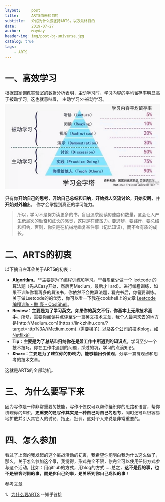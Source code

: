 ```yaml
---
layout:     post
title:      ARTS由来和目的
subtitle:   介绍为什么要坚持ARTS，以及最终目的
date:       2019-07-27
author:     Mayday
header-img: img/post-bg-universe.jpg
catalog: true
tags:
    - ARTS
---
```


# 一、高效学习

  根据国家训练实验室的数据分析表明，主动学习时，学习内容的平均留存率明显高于被动学习，这也就意味着，
  主动学习>>被动学习。
  ![学习留存率金字塔](https://github.com/mayday05/mayday05.github.io/blob/master/img/2019-07-29%E5%AD%A6%E4%B9%A0%E7%95%99%E5%AD%98%E7%8E%87%E9%87%91%E5%AD%97%E5%A1%94.png)

  只有你**开始自己的思考**，**开始自己总结和归纳**，**开始找人交流讨论**，**开始实践**，并**开始对外输**出，
  你才会掌握到真正的学习能力。

> ​    所以，学习不是努力读更多的书，盲目追求阅读的速度和数量，这会让人产生低层次的勤奋和成长的感觉，这只是在使蛮力。要思辨，要践行，要总结和归纳，否则，你只是在机械地重复某件事（记忆知识），而不会有质的成长。
>

  

# 二、ARTS的初衷

以下摘自左耳朵关于ARTS的初衷：

- **Algorithm**。**主要是为了编程训练和学习。**每周至少做一个 leetcode 的算法题（先从Easy开始，然后再Medium，最后才Hard）。进行编程训练，如果不训练你看再多的算法书，你依然不会做算法题，看完书后，你需要训练。关于做Leetcode的的优势，你可以看一下我在coolshell上的文章 [Leetcode      编程训练 - 酷 壳 - CoolShell](https://link.zhihu.com/?target=https%3A//coolshell.cn/articles/12052.html)。
- **Review**：**主要是为了学习英文，如果你的英文不行，你基本上无缘技术高手**。所以，需要你阅读并点评至少一篇英文技术文章，我个人最喜欢去的地方是[http://Medium.com](https://link.zhihu.com/?target=http%3A//Medium.com)（需要梯子）以及各个公司的技术blog，如Netflix的。
- **Tip**：**主要是为了总结和归纳你在是常工作中所遇到的知识点**。学习至少一个技术技巧。你在工作中遇到的问题，踩过的坑，学习的点滴知识。
- **Share**：**主要是为了建立你的影响力，能够输出价值观**。分享一篇有观点和思考的技术文章。

这就是ARTS的全部动机。

# 三、 为什么要写下来
因为写作是一种非常重要的技能，写作不仅仅可以帮你组织你的思路和语言，帮你梳理你的知识，**更重要的是写作其实是一种自己对自己的思考**，同时还可以很容易地扩散并引入其它人的讨论、指正、批评，这对个人来说是非常重要的。

# 四、怎么参加

看过了上面的我发起的这个挑战活动的初衷，我希望你能明白我为什么这么做了，那么，关于怎么参加这个事，我觉得，形式完全不限，你完全可以使用任何方式参与这个活动。比如：用github的方式，用blog的方式……总之，**这不是我的事，也不是极客时间的事，而是你自己的事，是关系到你自己成长的事！**



参考文章

1、[为什么要ARTS](https://www.zhihu.com/question/301150832) --知乎链接

  